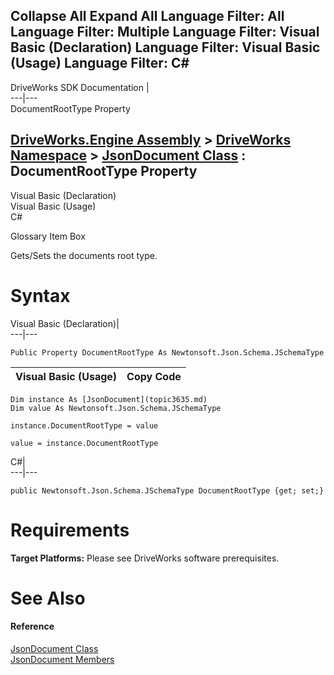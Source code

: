 Collapse All Expand All Language Filter: All  Language Filter: Multiple  Language Filter: Visual Basic (Declaration) Language Filter: Visual Basic (Usage) Language Filter: C#  
---  
DriveWorks SDK Documentation  |   
---|---  
DocumentRootType Property   
  
[DriveWorks.Engine Assembly](topic2156.md) > [DriveWorks Namespace](topic2159.md) > [JsonDocument Class](topic3635.md) : DocumentRootType Property  
---  
  
Visual Basic (Declaration)    
Visual Basic (Usage)    
C# 

Glossary Item Box

Gets/Sets the documents root type. 

# Syntax

Visual Basic (Declaration)|   
---|---  
      
    
    Public Property DocumentRootType As Newtonsoft.Json.Schema.JSchemaType  
  
Visual Basic (Usage)| Copy Code  
---|---  
      
    
    Dim instance As [JsonDocument](topic3635.md)
    Dim value As Newtonsoft.Json.Schema.JSchemaType
     
    instance.DocumentRootType = value
     
    value = instance.DocumentRootType  
  
C#|   
---|---  
      
    
    public Newtonsoft.Json.Schema.JSchemaType DocumentRootType {get; set;}  
  
# Requirements

**Target Platforms:** Please see DriveWorks software prerequisites.

# See Also

#### Reference

[JsonDocument Class](topic3635.md)   
[JsonDocument Members](topic3636.md)



